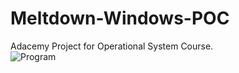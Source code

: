 # Meltdown-Windows-POC
Adacemy Project for Operational System Course.<br>
![Program](https://scontent-frx5-1.xx.fbcdn.net/v/t1.15752-9/153107595_703060137025407_6262076366899138568_n.png?_nc_cat=110&ccb=3&_nc_sid=ae9488&_nc_ohc=lalgHPnWvXkAX8SiMHz&_nc_ht=scontent-frx5-1.xx&oh=7a9fbb82f09b198bd18c613dfe231177&oe=605C2B34)

